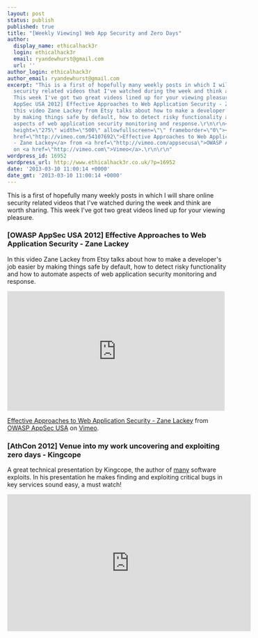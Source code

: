 ```yaml
---
layout: post
status: publish
published: true
title: "[Weekly Viewing] Web App Security and Zero Days"
author:
  display_name: ethicalhack3r
  login: ethicalhack3r
  email: ryandewhurst@gmail.com
  url: ''
author_login: ethicalhack3r
author_email: ryandewhurst@gmail.com
excerpt: "This is a first of hopefully many weekly posts in which I will share online
  security related videos that I've watched during the week and think are worth sharing.
  This week I've got two great videos lined up for your viewing pleasure.\r\n\r\n<h3>[OWASP
  AppSec USA 2012] Effective Approaches to Web Application Security - Zane Lackey</h3>\r\n\r\nIn
  this video Zane Lackey from Etsy talks about how to make a developer's job easier
  by making things safe by default, how to detect risky functionality and how to automate
  aspects of web application security monitoring and response.\r\n\r\n<iframe src=\"http://player.vimeo.com/video/54107692\"
  height=\"275\" width=\"500\" allowfullscreen=\"\" frameborder=\"0\"></iframe>\r\n\r\n<a
  href=\"http://vimeo.com/54107692\">Effective Approaches to Web Application Security
  - Zane Lackey</a> from <a href=\"http://vimeo.com/appsecusa\">OWASP AppSec USA</a>
  on <a href=\"http://vimeo.com\">Vimeo</a>.\r\n\r\n"
wordpress_id: 16952
wordpress_url: http://www.ethicalhack3r.co.uk/?p=16952
date: '2013-03-10 11:00:14 +0000'
date_gmt: '2013-03-10 11:00:14 +0000'
---
```

<p>This is a first of hopefully many weekly posts in which I will share online security related videos that I've watched during the week and think are worth sharing. This week I've got two great videos lined up for your viewing pleasure.</p>
<h3>[OWASP AppSec USA 2012] Effective Approaches to Web Application Security - Zane Lackey</h3>
<p>In this video Zane Lackey from Etsy talks about how to make a developer's job easier by making things safe by default, how to detect risky functionality and how to automate aspects of web application security monitoring and response.</p>
<p><iframe src="http://player.vimeo.com/video/54107692" height="275" width="500" allowfullscreen="" frameborder="0"></iframe></p>
<p><a href="http://vimeo.com/54107692">Effective Approaches to Web Application Security - Zane Lackey</a> from <a href="http://vimeo.com/appsecusa">OWASP AppSec USA</a> on <a href="http://vimeo.com">Vimeo</a>.</p>
<p><a id="more"></a><a id="more-16952"></a></p>
<h3>[AthCon 2012] Venue into my work uncovering and exploiting zero days - Kingcope</h3>
<p>A great technical presentation by Kingcope, the author of <a href="http://www.exploit-db.com/author/?a=1856" target="_blank">many</a> software exploits. In his presentation he makes finding and exploiting critical bugs in key services sound easy, a must watch!</p>
<p><iframe src="https://www.youtube-nocookie.com/embed/fYv5tqv1H3U?rel=0" height="315" width="560" allowfullscreen="" frameborder="0"></iframe></p>
